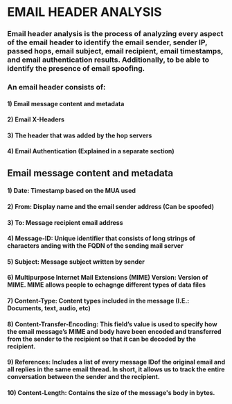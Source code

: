 # EMAIL HEADER ANALYSIS

### Email header analysis is the process of analyzing every aspect of the email header to identify the email sender, sender IP, passed hops, email subject, email recipient, email timestamps, and email authentication results. Additionally, to be able to identify the presence of email spoofing.

### An email header consists of:

#### 1) Email message content and metadata

#### 2) Email X-Headers

#### 3) The header that was added by the hop servers

#### 4) Email Authentication (Explained in a separate section)

## Email message content and metadata

#### 1) Date: Timestamp based on the MUA used

#### 2) From: Display name and the email sender address (Can be spoofed)

#### 3) To: Message recipient email address

#### 4) Message-ID: Unique identifier that consists of long strings of characters anding with the FQDN of the sending mail server

#### 5) Subject: Message subject written by sender

#### 6) Multipurpose Internet Mail Extensions (MIME) Version: Version of MIME. MIME allows people to echagnge different types of data files

#### 7) Content-Type: Content types included in the message (I.E.: Documents, text, audio, etc)

#### 8) Content-Transfer-Encoding: This field’s value is used to specify how the email message’s MIME and body have been encoded and transferred from the sender to the recipient so that it can be decoded by the recipient.

#### 9) References: Includes a list of every message IDof the original email and all replies in the same email thread. In short, it allows us to track the entire conversation between the sender and the recipient.

#### 10) Content-Length: Contains the size of the message's body in bytes.
